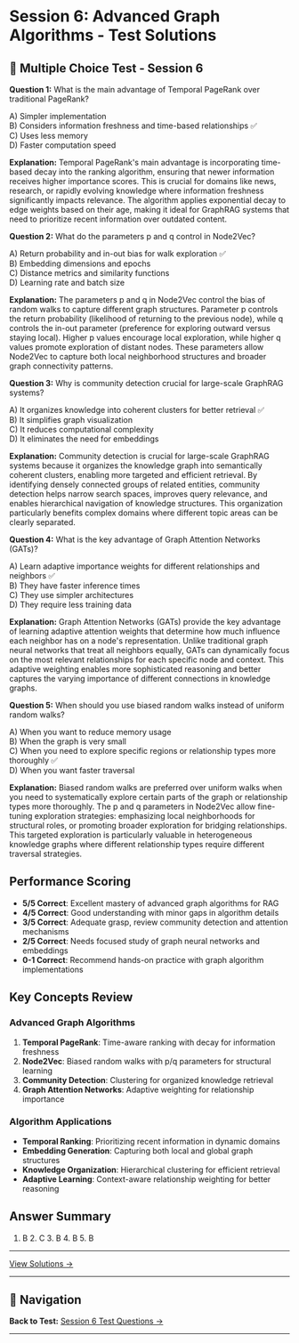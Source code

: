 # Session 6: Advanced Graph Algorithms - Test Solutions


## 📝 Multiple Choice Test - Session 6

**Question 1:** What is the main advantage of Temporal PageRank over traditional PageRank?  

A) Simpler implementation  
B) Considers information freshness and time-based relationships ✅  
C) Uses less memory  
D) Faster computation speed  

**Explanation:** Temporal PageRank's main advantage is incorporating time-based decay into the ranking algorithm, ensuring that newer information receives higher importance scores. This is crucial for domains like news, research, or rapidly evolving knowledge where information freshness significantly impacts relevance. The algorithm applies exponential decay to edge weights based on their age, making it ideal for GraphRAG systems that need to prioritize recent information over outdated content.

**Question 2:** What do the parameters p and q control in Node2Vec?  

A) Return probability and in-out bias for walk exploration ✅  
B) Embedding dimensions and epochs  
C) Distance metrics and similarity functions  
D) Learning rate and batch size  

**Explanation:** The parameters p and q in Node2Vec control the bias of random walks to capture different graph structures. Parameter p controls the return probability (likelihood of returning to the previous node), while q controls the in-out parameter (preference for exploring outward versus staying local). Higher p values encourage local exploration, while higher q values promote exploration of distant nodes. These parameters allow Node2Vec to capture both local neighborhood structures and broader graph connectivity patterns.

**Question 3:** Why is community detection crucial for large-scale GraphRAG systems?  

A) It organizes knowledge into coherent clusters for better retrieval ✅  
B) It simplifies graph visualization  
C) It reduces computational complexity  
D) It eliminates the need for embeddings  

**Explanation:** Community detection is crucial for large-scale GraphRAG systems because it organizes the knowledge graph into semantically coherent clusters, enabling more targeted and efficient retrieval. By identifying densely connected groups of related entities, community detection helps narrow search spaces, improves query relevance, and enables hierarchical navigation of knowledge structures. This organization particularly benefits complex domains where different topic areas can be clearly separated.

**Question 4:** What is the key advantage of Graph Attention Networks (GATs)?  

A) Learn adaptive importance weights for different relationships and neighbors ✅  
B) They have faster inference times  
C) They use simpler architectures  
D) They require less training data  

**Explanation:** Graph Attention Networks (GATs) provide the key advantage of learning adaptive attention weights that determine how much influence each neighbor has on a node's representation. Unlike traditional graph neural networks that treat all neighbors equally, GATs can dynamically focus on the most relevant relationships for each specific node and context. This adaptive weighting enables more sophisticated reasoning and better captures the varying importance of different connections in knowledge graphs.

**Question 5:** When should you use biased random walks instead of uniform random walks?  

A) When you want to reduce memory usage  
B) When the graph is very small  
C) When you need to explore specific regions or relationship types more thoroughly ✅  
D) When you want faster traversal  

**Explanation:** Biased random walks are preferred over uniform walks when you need to systematically explore certain parts of the graph or relationship types more thoroughly. The p and q parameters in Node2Vec allow fine-tuning exploration strategies: emphasizing local neighborhoods for structural roles, or promoting broader exploration for bridging relationships. This targeted exploration is particularly valuable in heterogeneous knowledge graphs where different relationship types require different traversal strategies.

## Performance Scoring

- **5/5 Correct**: Excellent mastery of advanced graph algorithms for RAG  
- **4/5 Correct**: Good understanding with minor gaps in algorithm details  
- **3/5 Correct**: Adequate grasp, review community detection and attention mechanisms  
- **2/5 Correct**: Needs focused study of graph neural networks and embeddings  
- **0-1 Correct**: Recommend hands-on practice with graph algorithm implementations  

## Key Concepts Review

### Advanced Graph Algorithms  
1. **Temporal PageRank**: Time-aware ranking with decay for information freshness  
2. **Node2Vec**: Biased random walks with p/q parameters for structural learning  
3. **Community Detection**: Clustering for organized knowledge retrieval  
4. **Graph Attention Networks**: Adaptive weighting for relationship importance  

### Algorithm Applications  
- **Temporal Ranking**: Prioritizing recent information in dynamic domains  
- **Embedding Generation**: Capturing both local and global graph structures  
- **Knowledge Organization**: Hierarchical clustering for efficient retrieval  
- **Adaptive Learning**: Context-aware relationship weighting for better reasoning  

## Answer Summary  
1. B  2. C  3. B  4. B  5. B

---


[View Solutions →](Session6_Test_Solutions.md)

---

## 🧭 Navigation

**Back to Test:** [Session 6 Test Questions →](Session6_*.md#multiple-choice-test)

---
